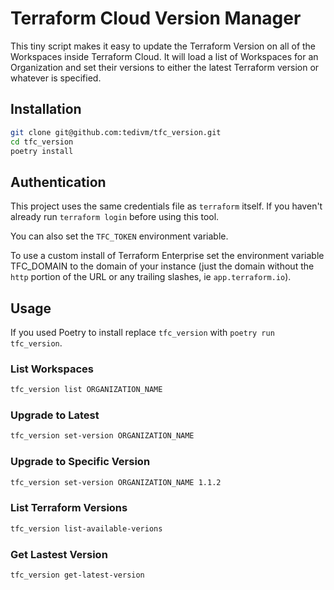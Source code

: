 # Terraform Cloud Version Manager

This tiny script makes it easy to update the Terraform Version on all of the Workspaces inside Terraform Cloud. It will load a list of Workspaces for an Organization and set their versions to either the latest Terraform version or whatever is specified.

## Installation

```bash
git clone git@github.com:tedivm/tfc_version.git
cd tfc_version
poetry install
```

## Authentication

This project uses the same credentials file as `terraform` itself. If you haven't already run `terraform login` before using this tool.

You can also set the `TFC_TOKEN` environment variable.

To use a custom install of Terraform Enterprise set the environment variable TFC_DOMAIN to the domain of your instance (just the domain without the `http` portion of the URL or any trailing slashes, ie `app.terraform.io`).

## Usage

If you used Poetry to install replace `tfc_version` with `poetry run tfc_version`.

### List Workspaces

```bash
tfc_version list ORGANIZATION_NAME
```

### Upgrade to Latest

```bash
tfc_version set-version ORGANIZATION_NAME
```

### Upgrade to Specific Version

```bash
tfc_version set-version ORGANIZATION_NAME 1.1.2
```

### List Terraform Versions

```bash
tfc_version list-available-verions
```

### Get Lastest Version

```bash
tfc_version get-latest-version
```
